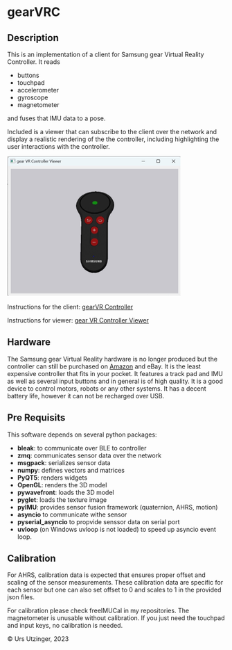 # gearVRC 

## Description
This is an implementation of a client for Samsung gear Virtual Reality Controller. It reads

- buttons
- touchpad
- accelerometer
- gyroscope
- magnetometer

and fuses that IMU data to a pose.

Included is a viewer that can subscribe to the client over the network and display
a realistic rendering of the the controller, including highlighting the user interactions
with the controller.

<img src="./assets/gearVRCviewer.jpg" alt="gearVRC Viewer" width="400" height="321">

Instructions for the client: [gearVR Controller](./READMEclient.md)

Instructions for viewer: [gear VR Controller Viewer](./READMEviewer.md)

## Hardware
The Samsung gear Virtual Reality hardware is no longer produced but the controller can still be purchased on [Amazon](https://a.co/d/3ZQBLsD) and eBay. It is the least expensive controller that fits in your pocket. It features a track pad and IMU as well as several input buttons and in general is of high quality. It is a good device to control motors, robots or any other systems. It has a decent battery life, however it can not be recharged over USB.

## Pre Requisits
This software depends on several python packages:

- **bleak**: to communicate over BLE to controller
- **zmq**: communicates sensor data over the network 
- **msgpack**: serializes sensor data
- **numpy**: defines vectors and matrices
- **PyQT5**: renders widgets
- **OpenGL**: renders the 3D model
- **pywavefront**: loads the 3D model
- **pyglet**: loads the texture image
- **pyIMU**: provides sensor fusion framework (quaternion, AHRS, motion)
- **asyncio** to communicate withe sensor
- **pyserial_asyncio** to propvide senssor data on serial port
- **uvloop** (on Windows uvloop is not loaded) to speed up asyncio event loop.


## Calibration
For AHRS, calibration data is expected that ensures proper offset and scaling of the sensor measurements. These calibration data are specific for each sensor but one can also set offset to 0 and scales to 1 in the provided json files.

For calibration please check freeIMUCal in my repositories.
The magnetometer is unusable without calibration. If you just need the touchpad and input keys, no calibration is needed.

&copy; Urs Utzinger, 2023